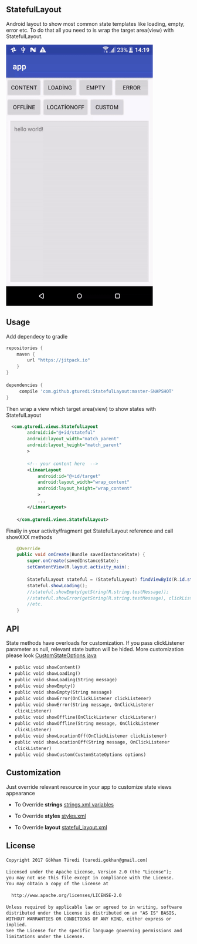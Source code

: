 ## StatefulLayout
Android layout to show most common state templates like loading, empty, error etc. To do that all you need to is wrap 
the target area(view) with StatefulLayout.

![alt text](sample.gif)

## Usage
Add dependecy to gradle
```groovy
repositories {
    maven {
        url "https://jitpack.io"
    }
}

dependencies {
     compile 'com.github.gturedi:StatefulLayout:master-SNAPSHOT'
}
```

Then wrap a view which target area(view) to show states with StatefulLayout
```xml
  <com.gturedi.views.StatefulLayout
        android:id="@+id/stateful"
        android:layout_width="match_parent"
        android:layout_height="match_parent"
        >
    
        <!-- your content here  -->
        <LinearLayout
            android:id="@+id/target"
            android:layout_width="wrap_content"
            android:layout_height="wrap_content"
            >
            ...
        </LinearLayout>

    </com.gturedi.views.StatefulLayout>
```

Finally in your activity/fragment get StatefulLayout reference and call showXXX methods
```java
    @Override
    public void onCreate(Bundle savedInstanceState) {
        super.onCreate(savedInstanceState);
        setContentView(R.layout.activity_main);
        
        StatefulLayout stateful = (StatefulLayout) findViewById(R.id.stateful);
        stateful.showLoading();
        //stateful.showEmpty(getString(R.string.testMessage));
        //stateful.showError(getString(R.string.testMessage), clickListener);
        //etc.
    }
```

## API
State methods have overloads for customization. If you pass clickListener parameter as null, relevant state button 
will be hided. More customization please look [CustomStateOptions.java](library/src/main/java/com/gturedi/views/CustomStateOptions.java)
- `public void showContent()`
- `public void showLoading()`
- `public void showLoading(String message)`
- `public void showEmpty()`
- `public void showEmpty(String message)`
- `public void showError(OnClickListener clickListener)`
- `public void showError(String message, OnClickListener clickListener)`
- `public void showOffline(OnClickListener clickListener)`
- `public void showOffline(String message, OnClickListener clickListener)`
- `public void showLocationOff(OnClickListener clickListener)`
- `public void showLocationOff(String message, OnClickListener clickListener)`
- `public void showCustom(CustomStateOptions options)`

## Customization
Just override relevant resource in your app to customize state views appearance

- To Override **strings** [strings.xml variables](library/src/main/res/values/strings.xml)

- To Override **styles** [styles.xml](library/src/main/res/values/styles.xml)

- To Override **layout** [stateful_layout.xml](library/src/main/res/layout/stateful_layout.xml)

## License
    Copyright 2017 Gökhan Türedi (turedi.gokhan@gmail.com)
    
    Licensed under the Apache License, Version 2.0 (the "License");
    you may not use this file except in compliance with the License.
    You may obtain a copy of the License at
    
      http://www.apache.org/licenses/LICENSE-2.0
    
    Unless required by applicable law or agreed to in writing, software
    distributed under the License is distributed on an "AS IS" BASIS,
    WITHOUT WARRANTIES OR CONDITIONS OF ANY KIND, either express or implied.
    See the License for the specific language governing permissions and
    limitations under the License.
